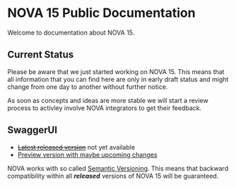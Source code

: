 # NOVA 15 Public Documentation #
Welcome to documentation about NOVA 15.

## Current Status ##
Please be aware that we just started working on NOVA 15. This means that all information that you can find here are only in early draft status and might change from one day to another without further notice.

As soon as concepts and ideas are more stable we will start a review process to activley involve NOVA integrators to get their feedback.

## SwaggerUI ##
* ~~[Latest released version](https://nova-sbb.github.io/nova/latest)~~ not yet available
* [Preview version with maybe upcoming changes](https://nova-sbb.github.io/nova/preview)



NOVA works with so called [Semantic Versioning](https://semver.org). This means that backward compatibility within all ***released*** versions of NOVA 15 will be guaranteed. 



